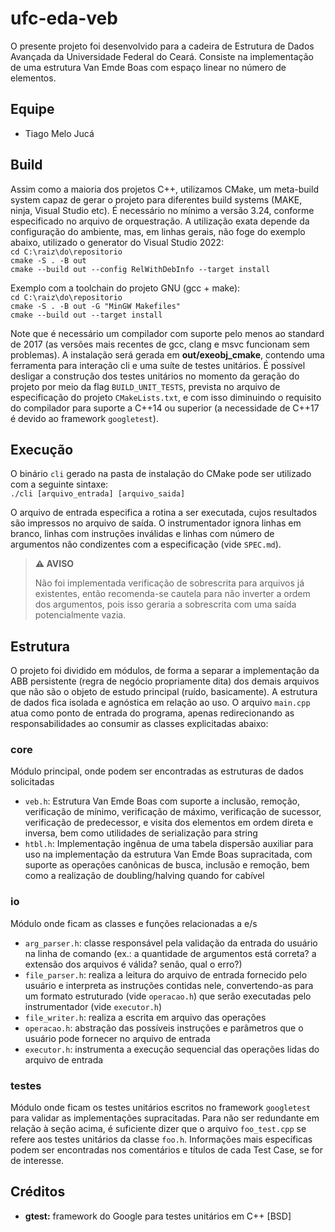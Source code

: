 # ufc-eda-veb
O presente projeto foi desenvolvido para a cadeira de Estrutura de Dados Avançada da Universidade Federal do Ceará. Consiste na implementação de uma estrutura Van Emde Boas com espaço linear no número de elementos.

## Equipe
- Tiago Melo Jucá

## Build
Assim como a maioria dos projetos C++, utilizamos CMake, um meta-build system capaz de gerar o projeto para diferentes build systems (MAKE, ninja, Visual Studio etc). É necessário no mínimo a versão 3.24, conforme especificado no arquivo de orquestração. A utilização exata depende da configuração do ambiente, mas, em linhas gerais, não foge do exemplo abaixo, utilizado o generator do Visual Studio 2022:  
`cd C:\raiz\do\repositorio`  
`cmake -S . -B out`  
`cmake --build out --config RelWithDebInfo --target install`  

Exemplo com a toolchain do projeto GNU (gcc + make):  
`cd C:\raiz\do\repositorio`  
`cmake -S . -B out -G "MinGW Makefiles"`  
`cmake --build out --target install`  

Note que é necessário um compilador com suporte pelo menos ao standard de 2017 (as versões mais recentes de gcc, clang e msvc funcionam sem problemas). A instalação será gerada em **out/exeobj_cmake**, contendo uma ferramenta para interação cli e uma suíte de testes unitários. É possível desligar a construção dos testes unitários no momento da geração do projeto por meio da flag `BUILD_UNIT_TESTS`, prevista no arquivo de especificação do projeto `CMakeLists.txt`, e com isso diminuindo o requisito do compilador para suporte a C++14 ou superior (a necessidade de C++17 é devido ao framework `googletest`).

## Execução
O binário `cli` gerado na pasta de instalação do CMake pode ser utilizado com a seguinte sintaxe:  
`./cli [arquivo_entrada] [arquivo_saida]`  
  
O arquivo de entrada especifica a rotina a ser executada, cujos resultados são impressos no arquivo de saída. O instrumentador ignora linhas em branco, linhas com instruções inválidas e linhas com número de argumentos não condizentes com a especificação (vide `SPEC.md`).

> **⚠️ AVISO**
> 
> Não foi implementada verificação de sobrescrita para arquivos já existentes, então recomenda-se cautela para não inverter a ordem dos argumentos, pois isso geraria a sobrescrita com uma saída potencialmente vazia.

## Estrutura
O projeto foi dividido em módulos, de forma a separar a implementação da ABB persistente (regra de negócio propriamente dita) dos demais arquivos que não são o objeto de estudo principal (ruído, basicamente). A estrutura de dados fica isolada e agnóstica em relação ao uso. O arquivo `main.cpp` atua como ponto de entrada do programa, apenas redirecionando as responsabilidades ao consumir as classes explicitadas abaixo:  
  
### core
Módulo principal, onde podem ser encontradas as estruturas de dados solicitadas
  
- `veb.h`: Estrutura Van Emde Boas com suporte a inclusão, remoção, verificação de mínimo, verificação de máximo, verificação de sucessor, verificação de predecessor, e visita dos elementos em ordem direta e inversa, bem como utilidades de serialização para string
- `htbl.h`: Implementação ingênua de uma tabela dispersão auxiliar para uso na implementação da estrutura Van Emde Boas supracitada, com suporte as operações canônicas de busca, inclusão e remoção, bem como a realização de doubling/halving quando for cabível

### io
Módulo onde ficam as classes e funções relacionadas a e/s  
  
- `arg_parser.h`: classe responsável pela validação da entrada do usuário na linha de comando (ex.: a quantidade de argumentos está correta? a extensão dos arquivos é válida? senão, qual o erro?)
- `file_parser.h`: realiza a leitura do arquivo de entrada fornecido pelo usuário e interpreta as instruções contidas nele, convertendo-as para um formato estruturado (vide `operacao.h`) que serão executadas pelo instrumentador (vide `executor.h`)
- `file_writer.h`: realiza a escrita em arquivo das operações
- `operacao.h`: abstração das possíveis instruções e parâmetros que o usuário pode fornecer no arquivo de entrada
- `executor.h`: instrumenta a execução sequencial das operações lidas do arquivo de entrada

### testes
Módulo onde ficam os testes unitários escritos no framework `googletest` para validar as implementações supracitadas. Para não ser redundante em relação à seção acima, é suficiente dizer que o arquivo `foo_test.cpp` se refere aos testes unitários da classe `foo.h`. Informações mais específicas podem ser encontradas nos comentários e títulos de cada Test Case, se for de interesse.

## Créditos
- **gtest:** framework do Google para testes unitários em C++ [BSD]
